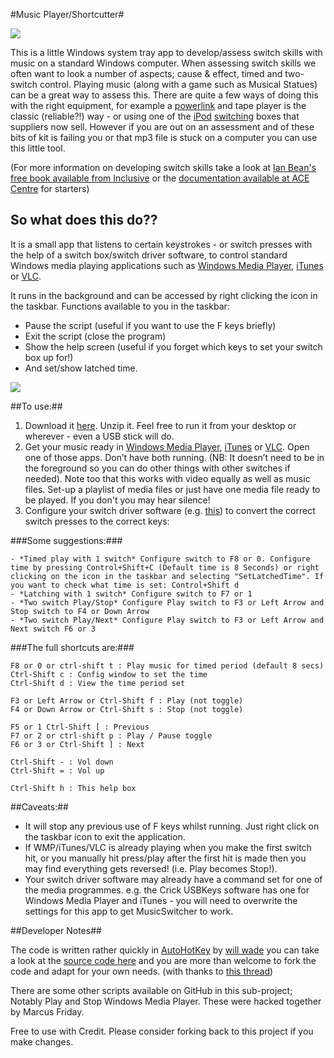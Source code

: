 #Music Player/Shortcutter#

![](https://github.com/willwade/Scripting-Recipes-for-AT/raw/master/Autohotkey/MusicSwitcher/switchMusicThumb.png)

This is a little Windows system tray app to develop/assess switch skills with music on a standard Windows computer. When assessing switch skills we often want to look a number of aspects; cause & effect, timed and two-switch control. Playing music (along with a game such as Musical Statues) can be a great way to assess this. There are quite a few ways of doing this with the right equipment, for example a [powerlink](http://www.inclusive.co.uk/powerlink-4-uk-p2575) and tape player is the classic (reliable?!) way - or using one of the [iPod](http://www.inclusive.co.uk/ipod-switcher-p2554) [switching](http://www.inclusive.co.uk/hook-ipod-switch-access-p5960) boxes that suppliers now sell. However if you are out on an assessment and of these bits of kit is failing you or that mp3 file is stuck on a computer you can use this little tool. 
 
(For more information on developing switch skills take a look at [Ian Bean's free book available from Inclusive](http://www.inclusive.co.uk/articles/switch-progression-road-map) or the [documentation available at ACE Centre](http://acecentre.org.uk/Websites/aceoldham/images/InfoSheets/SwAssessmentFramework.pdf) for starters) 

## So what does this do?? ##

It is a small app that listens to certain keystrokes - or switch presses with the help of a switch box/switch driver software, to control standard Windows media playing applications such as [Windows Media Player](http://windows.microsoft.com/en-us/windows/download-windows-media-player), [iTunes](http://www.apple.com/itunes/) or [VLC](http://www.videolan.org/vlc/index.html).

It runs in the background and can be accessed by right clicking the icon in the taskbar. Functions available to you in the taskbar:
- Pause the script (useful if you want to use the F keys briefly)
- Exit the script (close the program)
- Show the help screen (useful if you forget which keys to set your switch box up for!)
- And set/show latched time. 
 
![](https://raw.github.com/willwade/Scripting-Recipes-for-AT/master/Autohotkey/MusicSwitcher/readme-right-click-img.png)

##To use:##

1. Download it [here](https://s3-eu-west-1.amazonaws.com/app-musicswitcher/MusicSwitchShortCutter.zip). Unzip it. Feel free to run it from your desktop or wherever - even a USB stick will do.
2. Get your music ready in [Windows Media Player](http://windows.microsoft.com/en-us/windows/download-windows-media-player), [iTunes](http://www.apple.com/itunes/) or [VLC](http://www.videolan.org/vlc/index.html). Open one of those apps. Don’t have both running. (NB: It doesn’t need to be in the foreground so you can do other things with other switches if needed). Note too that this works with video equally as well as music files.  Set-up a playlist of media files or just have one media file ready to be played. If you don't you may hear silence! 
3. Configure your switch driver software (e.g. [this](http://www.sensorysoftware.com/switchdriver.html))  to convert the correct switch presses to the correct keys:

###Some suggestions:###

    - *Timed play with 1 switch* Configure switch to F8 or 0. Configure time by pressing Control+Shift+C (Default time is 8 Seconds) or right clicking on the icon in the taskbar and selecting "SetLatchedTime". If you want to check what time is set: Control+Shift d
    - *Latching with 1 switch* Configure switch to F7 or 1
    - *Two switch Play/Stop* Configure Play switch to F3 or Left Arrow and Stop switch to F4 or Down Arrow
    - *Two switch Play/Next* Configure Play switch to F3 or Left Arrow and Next switch F6 or 3

###The full shortcuts are:###

    F8 or 0 or ctrl-shift t : Play music for timed period (default 8 secs)
    Ctrl-Shift c : Config window to set the time
    Ctrl-Shift d : View the time period set
    
    F3 or Left Arrow or Ctrl-Shift f : Play (not toggle)
    F4 or Down Arrow or Ctrl-Shift s : Stop (not toggle)
    
    F5 or 1 Ctrl-Shift [ : Previous
    F7 or 2 or ctrl-shift p : Play / Pause toggle
    F6 or 3 or Ctrl-Shift ] : Next
    
    Ctrl-Shift - : Vol down
    Ctrl-Shift = : Vol up
    
    Ctrl-Shift h : This help box
    
##Caveats:##

- It will stop any previous use of F keys whilst running. Just right click on the taskbar icon to exit the application.
- If WMP/iTunes/VLC is already playing when you make the first switch hit, or you manually hit press/play after the first hit is made then you may find everything gets reversed! (i.e. Play becomes Stop!). 
- Your switch driver software may already have a command set for one of the media programmes. e.g. the Crick USBKeys software has one for Windows Media Player and iTunes - you will need to overwrite the settings for this app to get MusicSwitcher to work.


##Developer Notes##

The code is written rather quickly in [AutoHotKey](http://www.autohotkey.com/) by [will wade](http://willwa.de) you can take a look at the [source code here](https://github.com/willwade/Scripting-Recipes-for-AT/tree/master/Autohotkey/MusicSwitcher) and you are more than welcome to fork the code and adapt for your own needs. (with thanks to [this thread](http://www.autohotkey.com/community/viewtopic.php?t=23267))

There are some other scripts available on GitHub in this sub-project; Notably Play and Stop Windows Media Player. These were hacked together by Marcus Friday. 

Free to use with Credit. Please consider forking back to this project if you make changes. 